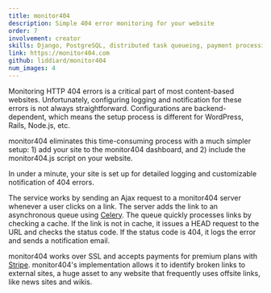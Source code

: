 ```yaml
---
title: monitor404
description: Simple 404 error monitoring for your website
order: 7
involvement: creator
skills: Django, PostgreSQL, distributed task queueing, payment processing, cron, user accounts, SSL, web development
link: https://monitor404.com
github: liddiard/monitor404
num_images: 4
---
```


Monitoring HTTP 404 errors is a critical part of most content-based websites. Unfortunately, configuring logging and notification for these errors is not always straightforward. Configurations are backend-dependent, which means the setup process is different for WordPress, Rails, Node.js, etc.

monitor404 eliminates this time-consuming process with a much simpler setup: 1) add your site to the monitor404 dashboard, and 2) include the monitor404.js script on your website.

In under a minute, your site is set up for detailed logging and customizable notification of 404 errors.

The service works by sending an Ajax request to a monitor404 server whenever a user clicks on a link. The server adds the link to an asynchronous queue using [Celery](http://www.celeryproject.org/). The queue quickly processes links by checking a cache. If the link is not in cache, it issues a HEAD request to the URL and checks the status code. If the status code is 404, it logs the error and sends a notification email.

monitor404 works over SSL and accepts payments for premium plans with [Stripe](https://stripe.com/). monitor404's implementation allows it to identify broken links to external sites, a huge asset to any website that frequently uses offsite links, like news sites and wikis.